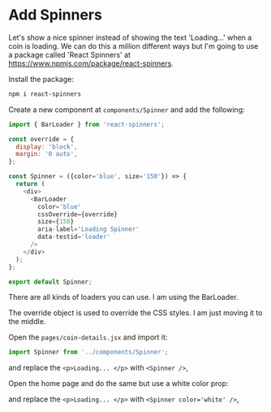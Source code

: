# Add Spinners

Let's show a nice spinner instead of showing the text 'Loading...' when a coin is loading. We can do this a million different ways but I'm going to use a package called 'React Spinners' at https://www.npmjs.com/package/react-spinners.

Install the package:

```bash
npm i react-spinners
```

Create a new component at `components/Spinner` and add the following:

```js
import { BarLoader } from 'react-spinners';

const override = {
  display: 'block',
  margin: '0 auto',
};

const Spinner = ({color='blue', size='150'}) => {
  return (
    <div>
      <BarLoader
        color='blue'
        cssOverride={override}
        size={150}
        aria-label='Loading Spinner'
        data-testid='loader'
      />
    </div>
  );
};

export default Spinner;

```

There are all kinds of loaders you can use. I am using the BarLoader.

The override object is used to override the CSS styles. I am just moving it to the middle.

Open the `pages/coin-details.jsx` and import it:

```js
import Spinner from '../components/Spinner';
```

and replace the `<p>Loading... </p>` with `<Spinner />`,


Open the home page and do the same but use a white color prop:

and replace the `<p>Loading... </p>` with `<Spinner color='white' />`,
